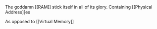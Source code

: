 The goddamn [[RAM]] stick itself in all of its glory.
Containing [[Physical Address]]es

As opposed to [[Virtual Memory]]